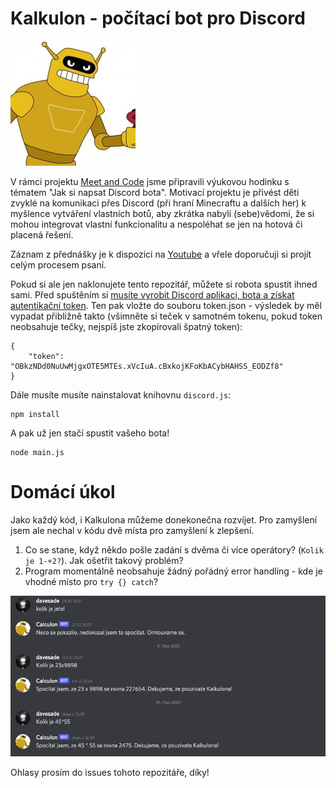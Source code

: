 Kalkulon - počítací bot pro Discord
===================================

![Kalkulon](./calculon-foto.jpeg)

V rámci projektu [Meet and Code](https://meet-and-code.org/cz/cs/) jsme připravili výukovou hodinku s tématem "Jak si napsat Discord bota". Motivací projektu je přivést děti zvyklé na komunikaci přes Discord (při hraní Minecraftu a dalších her) k myšlence vytváření vlastních botů, aby zkrátka nabyli (sebe)vědomí, že si mohou integrovat vlastní funkcionalitu a nespoléhat se jen na hotová či placená řešení.

Záznam z přednášky je k dispozici na [Youtube](https://www.youtube.com/watch?v=CDp0MGB9u0U&ab_channel=DavidKubec) a vřele doporučuji si projít celým procesem psaní.

Pokud si ale jen naklonujete tento repozitář, můžete si robota spustit ihned sami. Před spuštěním si [musíte vyrobit Discord aplikaci, bota a získat autentikační token](https://discord.com/developers/). Ten pak vložte do souboru token.json - výsledek by měl vypadat přibližně takto (všimněte si teček v samotném tokenu, pokud token neobsahuje tečky, nejspíš jste zkopírovali špatný token):

```
{
    "token": "OBkzNDd0NuUwMjgxOTE5MTEs.xVcIuA.cBxkojKFoKbACybHAHSS_EODZf8"
}
```

Dále musíte musíte nainstalovat knihovnu `discord.js`:

```
npm install
```

A pak už jen stačí spustit vašeho bota!

```
node main.js
```

# Domácí úkol

Jako každý kód, i Kalkulona můžeme donekonečna rozvíjet. Pro zamyšlení jsem ale nechal v kódu dvě místa pro zamyšlení k zlepšení.

1) Co se stane, když někdo pošle zadání s dvěma či více operátory? (`Kolik je 1-+2?`). Jak ošetřit takový problém?
2) Program momentálně neobsahuje žádný pořádný error handling - kde je vhodné místo pro `try {} catch`?

![Discord screenshot](./discord-screenshot.png)

Ohlasy prosím do issues tohoto repozitáře, díky!